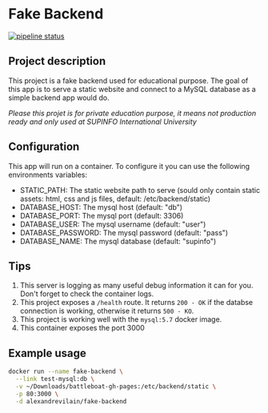 # Fake Backend

[![pipeline status](http://ec2-35-172-195-78.compute-1.amazonaws.com/psunday/fake_backend_gitlabci/badges/master/pipeline.svg)](http://ec2-35-172-195-78.compute-1.amazonaws.com/psunday/fake_backend_gitlabci/commits/master)



## Project description

This project is a fake backend used for educational purpose.
The goal of this app is to serve a static website and connect to a MySQL database as a simple backend app would do.

_Please this projet is for private education purpose, it means not production ready and only used at SUPINFO International University_

## Configuration

This app will run on a container. To configure it you can use the following environments variables:

- STATIC_PATH: The static website path to serve (sould only contain static assets: html, css and js files, default: /etc/backend/static)
- DATABASE_HOST: The mysql host (default: "db")
- DATABASE_PORT: The mysql port (default: 3306)
- DATABASE_USER: The mysql username (default: "user")
- DATABASE_PASSWORD: The mysql password (default: "pass")
- DATABASE_NAME: The mysql database (default: "supinfo")

## Tips

1. This server is logging as many useful debug information it can for you. Don't forget to check the container logs.
2. This project exposes a `/health` route. It returns `200 - OK` if the databse connection is working, otherwise it returns `500 - KO`.
3. This project is working well with the `mysql:5.7` docker image.
4. This container exposes the port 3000

## Example usage

```sh
docker run --name fake-backend \
  --link test-mysql:db \
  -v ~/Downloads/battleboat-gh-pages:/etc/backend/static \
  -p 80:3000 \
  -d alexandrevilain/fake-backend
```
